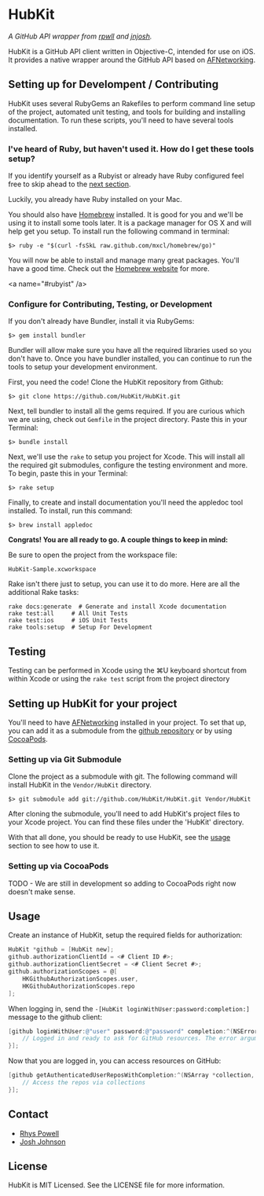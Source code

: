 # HubKit

*A GitHub API wrapper from [rpwll](http://github.com/rpwll) and [jnjosh](http://github.com/jnjosh).*

HubKit is a GitHub API client written in Objective-C, intended for use on iOS. It provides a native wrapper around the GitHub API based on [AFNetworking][afn].

## Setting up for Develompent / Contributing

HubKit uses several RubyGems an Rakefiles to perform command line setup of the project, automated unit testing, and tools for building and installing documentation. To run these scripts, you'll need to have several tools installed. 

### I've heard of Ruby, but haven't used it. How do I get these tools setup? ###

If you identify yourself as a Rubyist or already have Ruby configured feel free to skip ahead to the [next section](#rubyist).

Luckily, you already have Ruby installed on your Mac.

You should also have [Homebrew](http://mxcl.github.com/homebrew) installed. It is good for you and we'll be using it to install some tools later. It is a package manager for OS X and will help get you setup. To install run the following command in terminal:

    $> ruby -e "$(curl -fsSkL raw.github.com/mxcl/homebrew/go)"

You will now be able to install and manage many great packages. You'll have a good time. Check out the [Homebrew website](http://mxcl.github.com/homebrew/) for more.

<a name="#rubyist" /a>
### Configure for Contributing, Testing, or Development

If you don't already have Bundler, install it via RubyGems:

    $> gem install bundler

Bundler will allow make sure you have all the required libraries used so you don't have to. Once you have bundler installed, you can continue to run the tools to setup your development environment.

First, you need the code! Clone the HubKit repository from Github:
    
    $> git clone https://github.com/HubKit/HubKit.git

Next, tell bundler to install all the gems required. If you are curious which we are using, check out `Gemfile` in the project directory. Paste this in your Terminal:

    $> bundle install

Next, we'll use the `rake` to setup you project for Xcode. This will install all the required git submodules, configure the testing environment and more. To begin, paste this in your Terminal:

    $> rake setup

Finally, to create and install documentation you'll need the appledoc tool installed. To install, run this command:

    $> brew install appledoc

__Congrats! You are all ready to go. A couple things to keep in mind:__

Be sure to open the project from the workspace file: 

    HubKit-Sample.xcworkspace

Rake isn't there just to setup, you can use it to do more. Here are all the additional Rake tasks:

    rake docs:generate  # Generate and install Xcode documentation
    rake test:all     # All Unit Tests
    rake test:ios     # iOS Unit Tests
    rake tools:setup  # Setup For Development

## Testing

Testing can be performed in Xcode using the ⌘U keyboard shortcut from within Xcode or using the `rake test` script from the project directory

## Setting up HubKit for your project

You'll need to have [AFNetworking](http://afnetworking.com) installed in your project. To set that up, you can add it as a submodule from the [github repository][afn] or by using [CocoaPods](http://cocoapods.org).

### Setting up via Git Submodule

Clone the project as a submodule with git. The following command will install HubKit in the `Vendor/HubKit` directory.

    $> git submodule add git://github.com/HubKit/HubKit.git Vendor/HubKit

After cloning the submodule, you'll need to add HubKit's project files to your Xcode project. You can find these files under the 'HubKit' directory.

With that all done, you should be ready to use HubKit, see the [usage](#usage) section to see how to use it.

### Setting up via CocoaPods

TODO - We are still in development so adding to CocoaPods right now doesn't make sense. 

## Usage

Create an instance of HubKit, setup the required fields for authorization:

```objective-c
HubKit *github = [HubKit new];
github.authorizationClientId = <# Client ID #>;
github.authorizationClientSecret = <# Client Secret #>;
github.authorizationScopes = @[
    HKGithubAuthorizationScopes.user,
    HKGithubAuthorizationScopes.repo
];
```

When logging in, send the `-[HubKit loginWithUser:password:completion:]` message to the github client:

```objective-c
[github loginWithUser:@"user" password:@"password" completion:^(NSError *error) {
    // Logged in and ready to ask for GitHub resources. The error argument is sent if something goes wrong, otherwise it is nil.
}];
```

Now that you are logged in, you can access resources on GitHub:

```objective-c
[github getAuthenticatedUserReposWithCompletion:^(NSArray *collection, NSError *error) {
    // Access the repos via collections
}];
```

## Contact

- [Rhys Powell](http://github.com/rpwll)
- [Josh Johnson](http://github.com/jnjosh)

## License

HubKit is MIT Licensed. See the LICENSE file for more information.

[afn]: https://github.com/AFNetworking/AFNetworking
